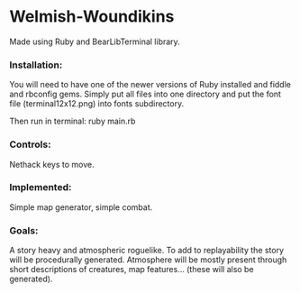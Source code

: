 # Welmish-Woundikins
Made using Ruby and BearLibTerminal library.

### Installation:
You will need to have one of the newer versions of Ruby installed and fiddle and rbconfig gems.
Simply put all files into one directory and put the font file (terminal12x12.png) into fonts subdirectory.

Then run in terminal: ruby main.rb

### Controls:
Nethack keys to move.

### Implemented:
Simple map generator, simple combat.

### Goals:
A story heavy and atmospheric roguelike. To add to replayability the story will be procedurally generated. Atmosphere will be mostly present through short descriptions of creatures, map features... (these will also be generated).
